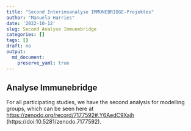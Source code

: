 ```yaml
---
title: "Second Interimsanalyse IMMUNEBRIDGE-Projektes"
author: "Manuela Harries"
date: '2022-10-12'
slug: Second Analyse Immunebridge
categories: []
tags: []
draft: no
output: 
  md_document:
    preserve_yaml: true
---
```


## Analyse Immunebridge

For all participating studies, we have the second analysis for modelling groups, which can be seen here at https://zenodo.org/record/7177592#.Y6AedC9Xajh (https://doi:10.5281/zenodo.7177592).
